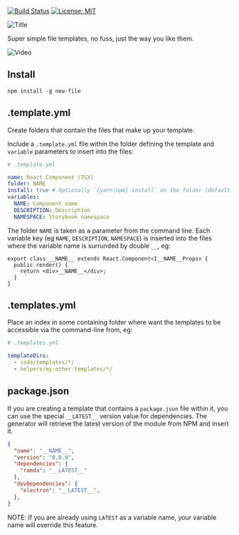 [![Build Status](https://travis-ci.org/philcockfield/new-file.svg?branch=master)](https://travis-ci.org/philcockfield/new-file)
[![License: MIT](https://img.shields.io/badge/License-MIT-yellow.svg)](https://opensource.org/licenses/MIT)


![Title](https://cloud.githubusercontent.com/assets/185555/25560728/018b33d8-2db0-11e7-8f37-2e1f7ba6e8a6.png)

Super simple file templates, no fuss, just the way you like them.

![Video](https://user-images.githubusercontent.com/185555/41954049-3f4e20f2-7a2d-11e8-92a1-8b6cc2a6950d.gif)

## Install

    npm install -g new-file


## .template.yml

Create folders that contain the files that make up your template.

Include a `.template.yml` file within the folder defining the template and `variable` parameters to insert into the files:

```yaml
# .template.yml

name: React Component (TSX)
folder: NAME
install: true # Optionally `{yarn|npm} install` on the folder (default: false).
variables:
  NAME: Component name
  DESCRIPTION: Description
  NAMESPACE: Storybook namespace
```

The folder `NAME` is taken as a parameter from the command line. Each variable key (eg `NAME`, `DESCRIPTION`, `NAMESPACE`) is inserted into the files where the variable name is surrunded by double `__`, eg:

```tsx
export class __NAME__ extends React.Component<I__NAME__Props> {
  public render() {
    return <div>__NAME__</div>;
  }
}
```

## .templates.yml

Place an index in some containing folder where want the templates to be accessible via the command-line from, eg:

```yaml
# .templates.yml

templateDirs:
  - code/templates/*/
  - helpers/my-other-templates/*/
```


## package.json
If you are creating a template that contains a `package.json` file within it, you can use the special `__LATEST__` version value for dependencies.  The generator will retrieve the latest version of the module from NPM and insert it.


```json
{
  "name": "__NAME__",
  "version": "0.0.0",
  "dependencies": {
    "ramda": "__LATEST__"
  },
  "devDependencies": {
    "electron": "__LATEST__",
  },
}
```

NOTE: If you are already using `LATEST` as a variable name, your variable name will override this feature.

